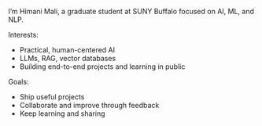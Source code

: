 I’m Himani Mali, a graduate student at SUNY Buffalo focused on AI, ML, and NLP.

Interests:
- Practical, human-centered AI
- LLMs, RAG, vector databases
- Building end-to-end projects and learning in public

Goals:
- Ship useful projects
- Collaborate and improve through feedback
- Keep learning and sharing
